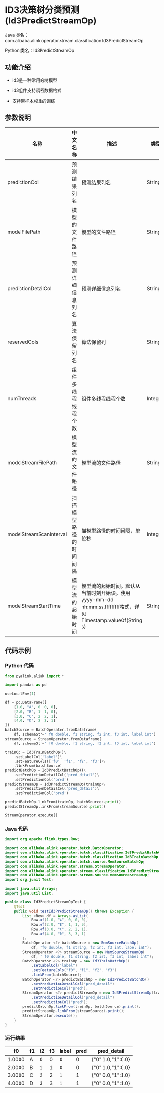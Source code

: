 # ID3决策树分类预测 (Id3PredictStreamOp)
Java 类名：com.alibaba.alink.operator.stream.classification.Id3PredictStreamOp

Python 类名：Id3PredictStreamOp


## 功能介绍

- id3是一种常用的树模型

- id3组件支持稠密数据格式

- 支持带样本权重的训练

## 参数说明

| 名称 | 中文名称 | 描述 | 类型 | 是否必须？ | 取值范围 | 默认值 |
| --- | --- | --- | --- | --- | --- | --- |
| predictionCol | 预测结果列名 | 预测结果列名 | String | ✓ |  |  |
| modelFilePath | 模型的文件路径 | 模型的文件路径 | String |  |  | null |
| predictionDetailCol | 预测详细信息列名 | 预测详细信息列名 | String |  |  |  |
| reservedCols | 算法保留列名 | 算法保留列 | String[] |  |  | null |
| numThreads | 组件多线程线程个数 | 组件多线程线程个数 | Integer |  |  | 1 |
| modelStreamFilePath | 模型流的文件路径 | 模型流的文件路径 | String |  |  | null |
| modelStreamScanInterval | 扫描模型路径的时间间隔 | 描模型路径的时间间隔，单位秒 | Integer |  |  | 10 |
| modelStreamStartTime | 模型流的起始时间 | 模型流的起始时间。默认从当前时刻开始读。使用yyyy-mm-dd hh:mm:ss.fffffffff格式，详见Timestamp.valueOf(String s) | String |  |  | null |


## 代码示例
### Python 代码
```python
from pyalink.alink import *

import pandas as pd

useLocalEnv(1)

df = pd.DataFrame([
    [1.0, "A", 0, 0, 0],
    [2.0, "B", 1, 1, 0],
    [3.0, "C", 2, 2, 1],
    [4.0, "D", 3, 3, 1]
])
batchSource = BatchOperator.fromDataframe(
    df, schemaStr=' f0 double, f1 string, f2 int, f3 int, label int')
streamSource = StreamOperator.fromDataframe(
    df, schemaStr=' f0 double, f1 string, f2 int, f3 int, label int')

trainOp = Id3TrainBatchOp()\
    .setLabelCol('label')\
    .setFeatureCols(['f0', 'f1', 'f2', 'f3'])\
    .linkFrom(batchSource)
predictBatchOp = Id3PredictBatchOp()\
    .setPredictionDetailCol('pred_detail')\
    .setPredictionCol('pred')
predictStreamOp = Id3PredictStreamOp(trainOp)\
    .setPredictionDetailCol('pred_detail')\
    .setPredictionCol('pred')

predictBatchOp.linkFrom(trainOp, batchSource).print()
predictStreamOp.linkFrom(streamSource).print()

StreamOperator.execute()
```
### Java 代码
```java
import org.apache.flink.types.Row;

import com.alibaba.alink.operator.batch.BatchOperator;
import com.alibaba.alink.operator.batch.classification.Id3PredictBatchOp;
import com.alibaba.alink.operator.batch.classification.Id3TrainBatchOp;
import com.alibaba.alink.operator.batch.source.MemSourceBatchOp;
import com.alibaba.alink.operator.stream.StreamOperator;
import com.alibaba.alink.operator.stream.classification.Id3PredictStreamOp;
import com.alibaba.alink.operator.stream.source.MemSourceStreamOp;
import org.junit.Test;

import java.util.Arrays;
import java.util.List;

public class Id3PredictStreamOpTest {
	@Test
	public void testId3PredictStreamOp() throws Exception {
		List <Row> df = Arrays.asList(
			Row.of(1.0, "A", 0, 0, 0),
			Row.of(2.0, "B", 1, 1, 0),
			Row.of(3.0, "C", 2, 2, 1),
			Row.of(4.0, "D", 3, 3, 1)
		);
		BatchOperator <?> batchSource = new MemSourceBatchOp(
			df, "f0 double, f1 string, f2 int, f3 int, label int");
		StreamOperator <?> streamSource = new MemSourceStreamOp(
			df, " f0 double, f1 string, f2 int, f3 int, label int");
		BatchOperator <?> trainOp = new Id3TrainBatchOp()
			.setLabelCol("label")
			.setFeatureCols("f0", "f1", "f2", "f3")
			.linkFrom(batchSource);
		BatchOperator <?> predictBatchOp = new Id3PredictBatchOp()
			.setPredictionDetailCol("pred_detail")
			.setPredictionCol("pred");
		StreamOperator <?> predictStreamOp = new Id3PredictStreamOp(trainOp)
			.setPredictionDetailCol("pred_detail")
			.setPredictionCol("pred");
		predictBatchOp.linkFrom(trainOp, batchSource).print();
		predictStreamOp.linkFrom(streamSource).print();
		StreamOperator.execute();
	}
}
```

### 运行结果
f0|f1|f2|f3|label|pred|pred_detail
---|---|---|---|-----|----|-----------
1.0000|A|0|0|0|0|{"0":1.0,"1":0.0}
2.0000|B|1|1|0|0|{"0":1.0,"1":0.0}
3.0000|C|2|2|1|1|{"0":0.0,"1":1.0}
4.0000|D|3|3|1|1|{"0":0.0,"1":1.0}


